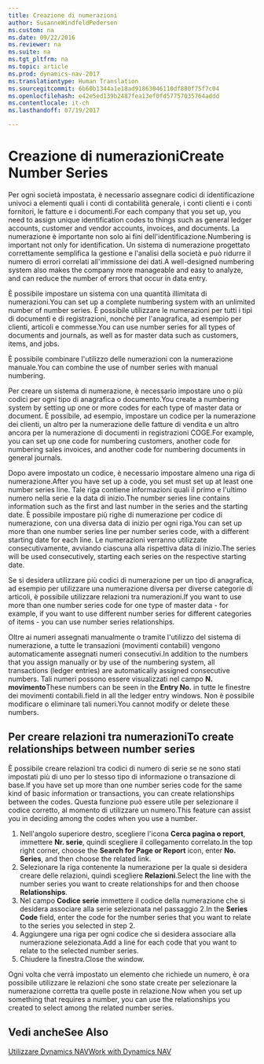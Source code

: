 ```yaml
---
title: Creazione di numerazioni
author: SusanneWindfeldPedersen
ms.custom: na
ms.date: 09/22/2016
ms.reviewer: na
ms.suite: na
ms.tgt_pltfrm: na
ms.topic: article
ms.prod: dynamics-nav-2017
ms.translationtype: Human Translation
ms.sourcegitcommit: 6b60b1344a1e18ad91863046110df880f75f7c04
ms.openlocfilehash: e42e5ed139b2487fea13ef0fd57757035764addd
ms.contentlocale: it-ch
ms.lasthandoff: 07/19/2017

---
```


# <a name="create-number-series"></a><span data-ttu-id="190c5-102">Creazione di numerazioni</span><span class="sxs-lookup"><span data-stu-id="190c5-102">Create Number Series</span></span>

<span data-ttu-id="190c5-103">Per ogni società impostata, è necessario assegnare codici di identificazione univoci a elementi quali i conti di contabilità generale, i conti clienti e i conti fornitori, le fatture e i documenti.</span><span class="sxs-lookup"><span data-stu-id="190c5-103">For each company that you set up, you need to assign unique identification codes to things such as general ledger accounts, customer and vendor accounts, invoices, and documents.</span></span> <span data-ttu-id="190c5-104">La numerazione è importante non solo ai fini dell'identificazione.</span><span class="sxs-lookup"><span data-stu-id="190c5-104">Numbering is important not only for identification.</span></span> <span data-ttu-id="190c5-105">Un sistema di numerazione progettato correttamente semplifica la gestione e l'analisi della società e può ridurre il numero di errori correlati all'immissione dei dati.</span><span class="sxs-lookup"><span data-stu-id="190c5-105">A well-designed numbering system also makes the company more manageable and easy to analyze, and can reduce the number of errors that occur in data entry.</span></span>

<span data-ttu-id="190c5-106">È possibile impostare un sistema con una quantità illimitata di numerazioni.</span><span class="sxs-lookup"><span data-stu-id="190c5-106">You can set up a complete numbering system with an unlimited number of number series.</span></span> <span data-ttu-id="190c5-107">È possibile utilizzare le numerazioni per tutti i tipi di documenti e di registrazioni, nonché per l'anagrafica, ad esempio per clienti, articoli e commesse.</span><span class="sxs-lookup"><span data-stu-id="190c5-107">You can use number series for all types of documents and journals, as well as for master data such as customers, items, and jobs.</span></span>

<span data-ttu-id="190c5-108">È possibile combinare l'utilizzo delle numerazioni con la numerazione manuale.</span><span class="sxs-lookup"><span data-stu-id="190c5-108">You can combine the use of number series with manual numbering.</span></span>

<span data-ttu-id="190c5-109">Per creare un sistema di numerazione, è necessario impostare uno o più codici per ogni tipo di anagrafica o documento.</span><span class="sxs-lookup"><span data-stu-id="190c5-109">You create a numbering system by setting up one or more codes for each type of master data or document.</span></span> <span data-ttu-id="190c5-110">È possibile, ad esempio, impostare un codice per la numerazione dei clienti, un altro per la numerazione delle fatture di vendita e un altro ancora per la numerazione di documenti in registrazioni COGE.</span><span class="sxs-lookup"><span data-stu-id="190c5-110">For example, you can set up one code for numbering customers, another code for numbering sales invoices, and another code for numbering documents in general journals.</span></span>

<span data-ttu-id="190c5-111">Dopo avere impostato un codice, è necessario impostare almeno una riga di numerazione.</span><span class="sxs-lookup"><span data-stu-id="190c5-111">After you have set up a code, you set must set up at least one number series line.</span></span> <span data-ttu-id="190c5-112">Tale riga contiene informazioni quali il primo e l'ultimo numero nella serie e la data di inizio.</span><span class="sxs-lookup"><span data-stu-id="190c5-112">The number series line contains information such as the first and last number in the series and the starting date.</span></span> <span data-ttu-id="190c5-113">È possibile impostare più righe di numerazione per codice di numerazione, con una diversa data di inizio per ogni riga.</span><span class="sxs-lookup"><span data-stu-id="190c5-113">You can set up more than one number series line per number series code, with a different starting date for each line.</span></span> <span data-ttu-id="190c5-114">Le numerazioni verranno utilizzate consecutivamente, avviando ciascuna alla rispettiva data di inizio.</span><span class="sxs-lookup"><span data-stu-id="190c5-114">The series will be used consecutively, starting each series on the respective starting date.</span></span>

<span data-ttu-id="190c5-115">Se si desidera utilizzare più codici di numerazione per un tipo di anagrafica, ad esempio per utilizzare una numerazione diversa per diverse categorie di articoli, è possibile utilizzare relazioni tra numerazioni.</span><span class="sxs-lookup"><span data-stu-id="190c5-115">If you want to use more than one number series code for one type of master data - for example, if you want to use different number series for different categories of items - you can use number series relationships.</span></span>

<span data-ttu-id="190c5-116">Oltre ai numeri assegnati manualmente o tramite l'utilizzo del sistema di numerazione, a tutte le transazioni (movimenti contabili) vengono automaticamente assegnati numeri consecutivi.</span><span class="sxs-lookup"><span data-stu-id="190c5-116">In addition to the numbers that you assign manually or by use of the numbering system, all transactions (ledger entries) are automatically assigned consecutive numbers.</span></span> <span data-ttu-id="190c5-117">Tali numeri possono essere visualizzati nel campo **N. movimento**</span><span class="sxs-lookup"><span data-stu-id="190c5-117">These numbers can be seen in the **Entry No.**</span></span> <span data-ttu-id="190c5-118">in tutte le finestre dei movimenti contabili.</span><span class="sxs-lookup"><span data-stu-id="190c5-118">field in all the ledger entry windows.</span></span> <span data-ttu-id="190c5-119">Non è possibile modificare o eliminare tali numeri.</span><span class="sxs-lookup"><span data-stu-id="190c5-119">You cannot modify or delete these numbers.</span></span>

## <a name="to-create-relationships-between-number-series"></a><span data-ttu-id="190c5-120">Per creare relazioni tra numerazioni</span><span class="sxs-lookup"><span data-stu-id="190c5-120">To create relationships between number series</span></span>
<span data-ttu-id="190c5-121">È possibile creare relazioni tra codici di numero di serie se ne sono stati impostati più di uno per lo stesso tipo di informazione o transazione di base.</span><span class="sxs-lookup"><span data-stu-id="190c5-121">If you have set up more than one number series code for the same kind of basic information or transactions, you can create relationships between the codes.</span></span> <span data-ttu-id="190c5-122">Questa funzione può essere utile per selezionare il codice corretto, al momento di utilizzare un numero.</span><span class="sxs-lookup"><span data-stu-id="190c5-122">This feature can assist you in deciding among the codes when you use a number.</span></span>

1. <span data-ttu-id="190c5-123">Nell'angolo superiore destro, scegliere l'icona **Cerca pagina o report**, immettere **Nr. serie**, quindi scegliere il collegamento correlato.</span><span class="sxs-lookup"><span data-stu-id="190c5-123">In the top right corner, choose the **Search for Page or Report** icon, enter **No. Series**, and then choose the related link.</span></span>
2. <span data-ttu-id="190c5-124">Selezionare la riga contenente la numerazione per la quale si desidera creare delle relazioni, quindi scegliere **Relazioni**.</span><span class="sxs-lookup"><span data-stu-id="190c5-124">Select the line with the number series you want to create relationships for and then choose **Relationships**.</span></span>
3. <span data-ttu-id="190c5-125">Nel campo **Codice serie** immettere il codice della numerazione che si desidera associare alla serie selezionata nel passaggio 2.</span><span class="sxs-lookup"><span data-stu-id="190c5-125">In the **Series Code** field, enter the code for the number series that you want to relate to the series you selected in step 2.</span></span>
4. <span data-ttu-id="190c5-126">Aggiungere una riga per ogni codice che si desidera associare alla numerazione selezionata.</span><span class="sxs-lookup"><span data-stu-id="190c5-126">Add a line for each code that you want to relate to the selected number series.</span></span>
5. <span data-ttu-id="190c5-127">Chiudere la finestra.</span><span class="sxs-lookup"><span data-stu-id="190c5-127">Close the window.</span></span>

<span data-ttu-id="190c5-128">Ogni volta che verrà impostato un elemento che richiede un numero, è ora possibile utilizzare le relazioni che sono state create per selezionare la numerazione corretta tra quelle poste in relazione.</span><span class="sxs-lookup"><span data-stu-id="190c5-128">Now when you set up something that requires a number, you can use the relationships you created to select among the related number series.</span></span>

## <a name="see-also"></a><span data-ttu-id="190c5-129">Vedi anche</span><span class="sxs-lookup"><span data-stu-id="190c5-129">See Also</span></span>
[<span data-ttu-id="190c5-130">Utilizzare Dynamics NAV</span><span class="sxs-lookup"><span data-stu-id="190c5-130">Work with Dynamics NAV</span></span>](ui-work-product.md)


